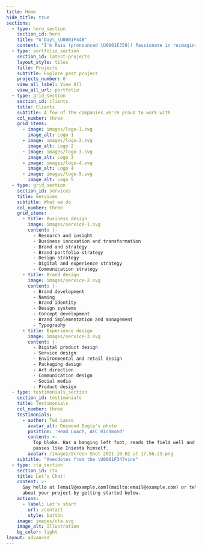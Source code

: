 ```yaml
---
title: Home
hide_title: true
sections:
  - type: hero_section
    section_id: hero
    title: "G'Day\_\U0001F44B"
    content: "I'm Rais (pronounced \U0001F359)! Passionate in reimagining experiences through combining data and empathy. [Let's talk](/contact/).\n"
  - type: portfolio_section
    section_id: latest-projects
    layout_style: tiles
    title: Projects
    subtitle: Explore past projecs
    projects_number: 6
    view_all_label: View All
    view_all_url: portfolio
  - type: grid_section
    section_id: clients
    title: Clients
    subtitle: A few of the companies we're proud to work with
    col_number: three
    grid_items:
      - image: images/logo-1.svg
        image_alt: Logo 1
      - image: images/logo-2.svg
        image_alt: Logo 2
      - image: images/logo-3.svg
        image_alt: Logo 3
      - image: images/logo-4.svg
        image_alt: Logo 4
      - image: images/logo-5.svg
        image_alt: Logo 5
  - type: grid_section
    section_id: services
    title: Services
    subtitle: What we do
    col_number: three
    grid_items:
      - title: Business design
        image: images/service-1.svg
        content: |-
          - Research and insight
          - Business innovation and transformation
          - Brand and strategy
          - Brand portfolio strategy
          - Design strategy
          - Digital and experience strategy
          - Communication strategy
      - title: Brand design
        image: images/service-2.svg
        content: |-
          - Brand development
          - Naming
          - Brand identity
          - Design systems
          - Concept development
          - Brand implementation and management
          - Typography
      - title: Experience design
        image: images/service-3.svg
        content: |-
          - Digital product design
          - Service design
          - Environmental and retail design
          - Packaging design
          - Art direction
          - Communication design
          - Social media
          - Product design
  - type: testimonials_section
    section_id: testimonials
    title: Testimonials
    col_number: three
    testimonials:
      - author: Ted Lasso
        avatar_alt: Desmond Eagle's photo
        position: 'Head Coach, AFC Richmond'
        content: >-
          Top bloke. Has a banging left foot, reads the field well and threads
          passes like Iniesta himself.
        avatar: /images/Screen Shot 2021-10-02 at 17.56.23.png
    subtitle: "Anecdotes from the \U0001F347vine"
  - type: cta_section
    section_id: cta
    title: Let’s Chat!
    content: >-
      Say hello at [email@example.com](mailto:email@example.com) or tell us more
      about your project by getting started below.
    actions:
      - label: Let's start
        url: /contact
        style: button
    image: images/cta.svg
    image_alt: Illustration
    bg_color: light
layout: advanced
---
```

